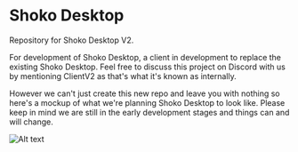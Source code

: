 # Shoko Desktop
Repository for Shoko Desktop V2.

For development of Shoko Desktop, a client in development to replace the existing Shoko Desktop. Feel free to discuss 
this project on Discord with us by mentioning ClientV2 as that's what it's known as internally.

However we can't just create this new repo and leave you with nothing so here's a mockup of what we're planning Shoko Desktop
to look like. Please keep in mind we are still in the early development stages and things can and will change. 

![Alt text](http://i.imgur.com/flBLccp.pngp "Shoko Desktop - WIP")
 
